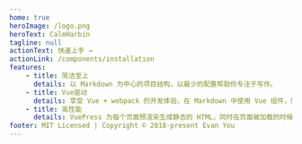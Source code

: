 ```yaml
---
home: true
heroImage: /logo.png
heroText: CalmHarbin
tagline: null
actionText: 快速上手 →
actionLink: /components/installation
features:
    - title: 简洁至上
      details: 以 Markdown 为中心的项目结构，以最少的配置帮助你专注于写作。
    - title: Vue驱动
      details: 享受 Vue + webpack 的开发体验，在 Markdown 中使用 Vue 组件，同时可以使用 Vue 来开发自定义主题。
    - title: 高性能
      details: VuePress 为每个页面预渲染生成静态的 HTML，同时在页面被加载的时候，将作为 SPA 运行。
footer: MIT Licensed | Copyright © 2018-present Evan You
---
```

